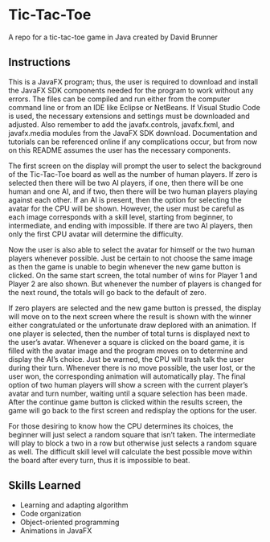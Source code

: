 # Tic-Tac-Toe
A repo for a tic-tac-toe game in Java created by David Brunner 

## Instructions

This is a JavaFX program; thus, the user is required to download and install the JavaFX SDK components needed for the program to work without any errors. The files can be compiled and run either from the computer command line or from an IDE like Eclipse or NetBeans. If Visual Studio Code is used, the necessary extensions and settings must be downloaded and adjusted. Also remember to add the javafx.controls, javafx.fxml, and javafx.media modules from the JavaFX SDK download. Documentation and tutorials can be referenced online if any complications occur, but from now on this README assumes the user has the necessary components. 

The first screen on the display will prompt the user to select the background of the Tic-Tac-Toe board as well as the number of human players. If zero is selected then there will be two AI players, if one, then there will be one human and one AI, and if two, then there will be two human players playing against each other. If an AI is present, then the option for selecting the avatar for the CPU will be shown. However, the user must be careful as each image corresponds with a skill level, starting from beginner, to intermediate, and ending with impossible. If there are two AI players, then only the first CPU avatar will determine the difficulty. 

Now the user is also able to select the avatar for himself or the two human players whenever possible. Just be certain to not choose the same image as then the game is unable to begin whenever the new game button is clicked. On the same start screen, the total number of wins for Player 1 and Player 2 are also shown. But whenever the number of players is changed for the next round, the totals will go back to the default of zero. 

If zero players are selected and the new game button is pressed, the display will move on to the next screen where the result is shown with the winner either congratulated or the unfortunate draw deplored with an animation. If one player is selected, then the number of total turns is displayed next to the user’s avatar. Whenever a square is clicked on the board game, it is filled with the avatar image and the program moves on to determine and display the AI’s choice. Just be warned, the CPU will trash talk the user during their turn. Whenever there is no move possible, the user lost, or the user won, the corresponding animation will automatically play. The final option of two human players will show a screen with the current player’s avatar and turn number, waiting until a square selection has been made. After the continue game button is clicked within the results screen, the game will go back to the first screen and redisplay the options for the user. 

For those desiring to know how the CPU determines its choices, the beginner will just select a random square that isn’t taken. The intermediate will play to block a two in a row but otherwise just selects a random square as well. The difficult skill level will calculate the best possible move within the board after every turn, thus it is impossible to beat. 

## Skills Learned
- Learning and adapting algorithm
- Code organization
- Object-oriented programming
- Animations in JavaFX
